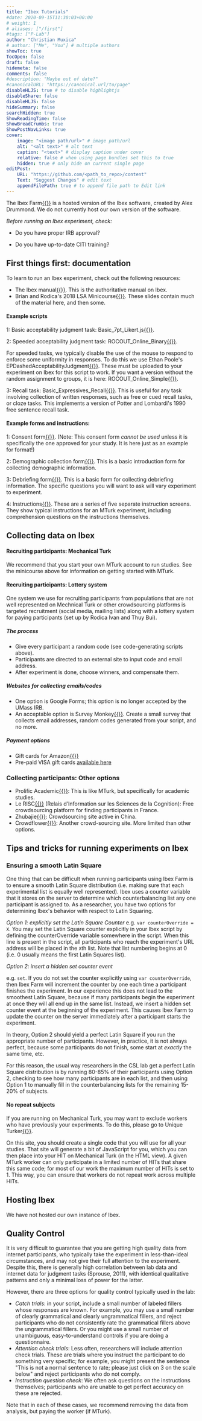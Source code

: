 ```yaml
---
title: "Ibex Tutorials"
#date: 2020-09-15T11:30:03+00:00
# weight: 1
# aliases: ["/first"]
#tags: ["P-Lab"]
author: "Christian Muxica"
# author: ["Me", "You"] # multiple authors
showToc: true
TocOpen: false
draft: false
hidemeta: false
comments: false
#description: "Maybe out of date?"
#canonicalURL: "https://canonical.url/to/page"
disableHLJS: true # to disable highlightjs
disableShare: false
disableHLJS: false
hideSummary: false
searchHidden: true
ShowReadingTime: false
ShowBreadCrumbs: true
ShowPostNavLinks: true
cover:
    image: "<image path/url>" # image path/url
    alt: "<alt text>" # alt text
    caption: "<text>" # display caption under cover
    relative: false # when using page bundles set this to true
    hidden: true # only hide on current single page
editPost:
    URL: "https://github.com/<path_to_repo>/content"
    Text: "Suggest Changes" # edit text
    appendFilePath: true # to append file path to Edit link
---
```


The Ibex Farm[{{<fa arrow-up-right-from-square>}}](http://spellout.net/ibexfarm) is a hosted version of the Ibex software, created by Alex Drummond. We do not currently host our own version of the software.  

*Before running an Ibex experiment, check:*

- Do you have proper IRB approval?

- Do you have up-to-date CITI training?

## First things first: documentation

To learn to run an Ibex experiment, check out the following resources:

- The Ibex manual[{{<fa arrow-up-right-from-square>}}](http://spellout.net/ibexfarm). This is the authoritative manual on Ibex.
- Brian and Rodica's 2018 LSA Minicourse[{{<fa arrow-up-right-from-square>}}](resources/LSA_Minicourse_DillonIvan.pdf). These slides contain much of the material here, and then some.

#### Example scripts

1: Basic acceptability judgment task: Basic_7pt_Likert.js[{{<fa file-code>}}](resources/scripts/Basic_7pt_Likert.js). 

2: Speeded acceptability judgment task: ROCOUT_Online_Binary[{{<fa file-code>}}](resources/scripts/ROCOUT_Online_Binary.js). 

For speeded tasks, we typically disable the use of the mouse to respond to enforce some uniformity in responses. To do this we use Ethan Poole's EPDashedAcceptabilityJudgment[{{<fa file-code>}}](resources/scripts/EPController.zip). These must be uploaded to your experiment on Ibex for this script to work. If you want a version without the random assignment to groups, it is here: ROCOUT_Online_Simple[{{<fa file-code>}}](resources/scripts/ROCOUT_Online_Simple.js).

3: Recall task: Basic_Expressives_Recall[{{<fa file-code>}}](resources/scripts/Basic_Expressives_Recall.js). This is useful for any task involving collection of written responses, such as free or cued recall tasks, or cloze tasks. This implements a version of Potter and Lombardi's 1990 free sentence recall task.

#### Example forms and instructions:

1: Consent form[{{<fa file-code>}}](resources/scripts/consent.html). (Note: This consent form *cannot be used* unless it is specifically the one approved for your study. It is here just as an example for format!)

2: Demographic collection form[{{<fa file-code>}}](resources/scripts/intro.html). This is a basic introduction form for collecting demographic information. 

3: Debriefing form[{{<fa file-code>}}](resources/scripts/debrief.html). This is a basic  form for collecting debriefing information. The specific questions you will want to ask will vary experiment to experiment.

4: Instructions[{{<fa file-zipper>}}](resources/scripts/Instructions.zip). These are a series of five separate instruction screens. They show typical instructions for an MTurk experiment, including comprehension questions on the instructions themselves. 

## Collecting data on Ibex

#### Recruiting participants: Mechanical Turk

We recommend that you start your own MTurk account to run studies. See the minicourse above for information on getting started with MTurk.

#### Recruiting participants: Lottery system

One system we use for recruiting participants from populations that are not well represented on Mechnical Turk or other crowdsourcing platforms is targeted recruitment (social media, mailing lists) along with a lottery system for paying participants (set up by Rodica Ivan and Thuy Bui). 

##### The process

- Give every participant a random code (see code-generating scripts above).
- Participants are directed to an external site to input code and email address.
- After experiment is done, choose winners, and compensate them. 

##### Websites for collecting emails/codes

- One option is Google Forms; this option is no longer accepted by the UMass IRB. 
- An acceptable option is Survey Monkey[{{<fa arrow-up-right-from-square>}}](http://www.surveymonkey.com). Create a small survey that collects email addresses, random codes generated from your script, and no more.  

##### Payment options

- Gift cards for Amazon[{{<fa arrow-up-right-from-square>}}](http://www.amazon.com)
- Pre-paid VISA gift cards [available here](https://www.giftcards.com/visa-gift-cards)

### Collecting participants: Other options
- Prolific Academic[{{<fa arrow-up-right-from-square>}}](http://www.prolific.ac): This is like MTurk, but specifically for academic studies. 
- Le RISC[{{<fa arrow-up-right-from-square>}}](http://expesciences.risc.cnrs.fr) (Relais d’Information sur les Sciences de la Cognition): Free crowdsourcing platform for finding participants in France. 
- Zhubajie[{{<fa arrow-up-right-from-square>}}](http://www.zbj.com): Crowdsourcing site active in China.
- Crowdflower[{{<fa arrow-up-right-from-square>}}](http://www.crowdflower.com): Another crowd-sourcing site. More limited than other options.
     
## Tips and tricks for running experiments on Ibex

### Ensuring a smooth Latin Square

One thing that can be difficult when running participants using Ibex Farm is to ensure a smooth Latin Square distribution (i.e. making sure that each experimental list is equally well represented). Ibex uses a counter variable that it stores on the server to determine which counterbalancing list any one participant is assigned to. As a researcher, you have two options for determining Ibex's behavior with respect to Latin Squaring. 

*Option 1: explicitly set the Latin Square Counter*
	e.g. `var counterOverride = X`. You may set the Latin Square counter explicitly in your Ibex script by defining the counterOverride variable somewhere in the script. When this line is present in the script, all participants who reach the experiment's URL address will be placed in the `X`th list. Note that list numbering begins at 0 (i.e. 0 usually means the first Latin Squares list). 

*Option 2: insert a hidden set counter event*
	
e.g. `set`. If you do not set the counter explicitly using `var counterOverride`, then Ibex Farm will increment the counter by one each time a participant finishes the experiment. In our experience this does not lead to the smoothest Latin Square, because if many participants begin the experiment at once they will all end up in the same list. Instead, we insert a hidden set counter event at the beginning of the experiment. This causes Ibex Farm to update the counter on the server immediately after a participant starts the experiment. 

In theory, Option 2 should yield a perfect Latin Square if you run the appropriate number of participants. However, in practice, it is not always perfect, because some participants do not finish, some start at *exactly* the same time, etc. 

For this reason, the usual way researchers in the CSL lab get a perfect Latin Square distribution is by running 80-85% of their participants using Option 2, checking to see how many participants are in each list, and then using Option 1 to manually fill in the counterbalancing lists for the remaining 15-20% of subjects.   

#### No repeat subjects

If you are running on Mechanical Turk, you may want to exclude workers who have previously your experiments. To do this, please go to Unique Turker[{{<fa arrow-up-right-from-square>}}](https://uniqueturker.myleott.com).

On this site, you should create a single code that you will use for all your studies. That site will generate a bit of JavaScript for you, which you can then place into your HIT on Mechanical Turk (in the HTML view). A given MTurk worker can only participate in a limited number of HITs that share this same code; for most of our work the maximum number of HITs is set to 1. This way, you can ensure that workers do not repeat work across multiple HITs.

## Hosting Ibex

We have not hosted our own instance of Ibex. 

## Quality Control

It is very difficult to guarantee that you are getting high quality data from internet participants, who typically take the experiment in less-than-ideal circumstances, and may not give their full attention to the experiment. Despite this, there is generally high correlation between lab data and internet data for judgment tasks (Sprouse, 2011), with identical qualitative patterns and only a minimal loss of power for the latter. 

However, there are three options for quality control typically used in the lab:

- *Catch trials*: in your script, include a small number of labeled fillers whose responses are known. For example, you may use a small number of clearly grammatical and clearly ungrammatical fillers, and reject participants who do not consistently rate the grammatical fillers above the ungrammatical fillers. Or you might use a small number of unambiguous, easy-to-understand controls if you are doing a questionnaire. 
- *Attention check trials*: Less often, researchers will include attention check trials. These are trials where you instruct the participant to do something very specific; for example, you might present the sentence "This is not a normal sentence to rate; please just click on 3 on the scale below" and reject participants who do not comply.
- *Instruction question check*: We often ask questions on the instructions themselves; participants who are unable to get perfect accuracy on these are rejected. 

Note that in each of these cases, we recommend removing the data from analysis, but paying the worker (if MTurk). 